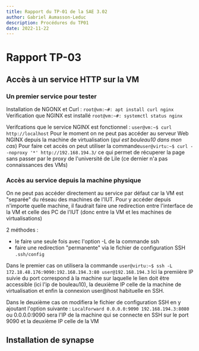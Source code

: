 ```yaml
---
title: Rapport du TP-01 de la SAE 3.02
author: Gabriel Aumasson-Leduc
description: Procédures du TP01
date: 2022-11-22
---
```


# Rapport TP-03

## Accès à un service HTTP sur la VM

### Un premier service pour tester
Installation de NGONX et Curl : ```root@vm:~#: apt install curl nginx```
Verification que NGINX est installé ```root@vm:~#: systemctl status nginx```

Verifcations que le service NGINX est fonctionnel : ```user@vm:~$ curl http://localhost```
Pour le moment on ne peut pas accéder au serveur Web NGINX depuis la machine de virtualisation (*qui est bouleau10 dans mon cas*)
Pour faire cet accès on peut utiliser la commande```user@virtu:~$ curl --noproxy '*' http://192.168.194.3/``` ce qui permet de récuperer la page sans passer par le proxy de l'université de Lile (ce dernier n'a pas connaissances des VMs)

### Accès au service depuis la machine physique
On ne peut pas accéder directement au service par défaut car la VM est "separée" du réseau des machines de l'IUT. Pour y accéder depuis n'importe quelle machine, il faudrait faire une redirection entre l'interface de la VM et celle des PC de l'IUT (donc entre la VM et les machines de virtualisations)

2 méthodes : 
- le faire une seule fois avec l'option -L de la commande ssh
- faire une redirection "permanente" via le fichier de configuration SSH ```.ssh/config```

Dans le premier cas on utilisera la commande ```user@virtu:~$ ssh -L 172.18.48.176:9090:192.168.194.3:80 user@192.168.194.3```
Ici la premiière IP suivie du port correspond à la machine sur laquelle le lien doit être accessible (ici l'ip de bouleau10), la deuxième IP celle de la machine de virtualisation et enfin la connexion user@host habituelle en SSH.

Dans le deuxième cas on modifiera le fichier de configuration SSH en y ajoutant l'option suivante : ```LocalForward 0.0.0.0:9090 192.168.194.3:8080``` ou 0.0.0.0:9090 sera l'IP de la machine qui se connecte en SSH sur le port 9090 et la deuxième IP celle de la VM
## Installation de synapse
